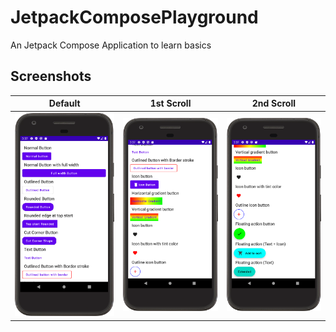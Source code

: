 # JetpackComposePlayground

An Jetpack Compose Application to learn basics


## Screenshots 
Default | 1st Scroll | 2nd Scroll
--- | --- | --- |
![](https://github.com/cpratik711/JetpackComposePlayground/blob/master/screenshots/screenshot1.png) | ![](https://github.com/cpratik711/JetpackComposePlayground/blob/master/screenshots/screenshot2.png) | ![](https://github.com/cpratik711/JetpackComposePlayground/blob/master/screenshots/screenshot3.png)

